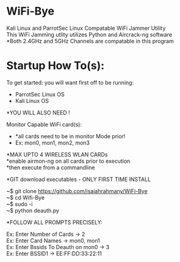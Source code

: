 # WiFi-Bye
Kali Linux and ParrotSec Linux Compatable WiFi Jammer Utility  
This WiFi Jamming utlity utilizes Python and Aircrack-ng software  
*Both 2.4GHz and 5GHz Channels are compatable in this program

# Startup How To(s):
To get started: you will want first off to be running:
 - ParrotSec Linux OS 
 - Kali Linux OS
 
*YOU WILL ALSO NEED !
 
 Monitor Capable WiFi card(s):
 
  - *all cards need to be in monitor Mode prior!  
  -  Ex:  mon0,  mon1,  mon2,  mon3  
  
 *MAX UPTO 4 WIRELESS WLAN CARDs    
 *enable airmon-ng on all cards prior to execution  
 *then execute from a commandline  
 
*GIT download executables - ONLY FIRST TIME INSTALL 

~$ git clone https://github.com/isaiahrahmany/WiFi-Bye  
~$ cd Wifi-Bye  
~$ sudo -i  
~$ python deauth.py  

*FOLLOW ALL PROMPTS PRECISELY:

Ex: Enter Number of Cards -> 2\
Ex: Enter Card Names -> mon0, mon1\
Ex: Enter Bssids To Deauth on mon0 -> 3\
Ex: Enter BSSID1 -> EE:FF:DD:33:22:11
 
